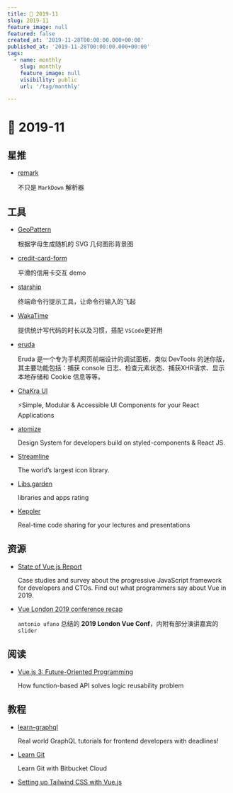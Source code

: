 ```yaml
---
title: 📖 2019-11
slug: 2019-11
feature_image: null
featured: false
created_at: '2019-11-28T00:00:00.000+00:00'
published_at: '2019-11-28T00:00:00.000+00:00'
tags:
  - name: monthly
    slug: monthly
    feature_image: null
    visibility: public
    url: '/tag/monthly'

---
```


# 📖 2019-11

## 星推

- [remark](https://github.com/remarkjs/remark)

    不只是 `MarkDown` 解析器

## 工具

- [GeoPattern](https://github.com/btmills/geopattern)

    根据字母生成随机的 SVG 几何图形背景图
    
    <ImageHub filename="201911_geopattern.jpg" />

- [credit-card-form](https://github.com/muhammederdem/credit-card-form)

    平滑的信用卡交互 demo
  
    <ImageHub filename="201911_paycard.gif" />

- [starship](https://github.com/starship/starship)
    
    终端命令行提示工具，让命令行输入的飞起
    
    <ImageHub filename="201911_starship.gif" />

- [WakaTime](https://wakatime.com)

    提供统计写代码的时长以及习惯，搭配 `VSCode`更好用
    
- [eruda](https://github.com/liriliri/eruda)

    Eruda 是一个专为手机网页前端设计的调试面板，类似 DevTools 的迷你版，其主要功能包括：捕获 console 日志、检查元素状态、捕获XHR请求、显示本地存储和 Cookie 信息等等。
    
    <ImageHub filename="201911_eruda.jpg" />

- [ChaKra UI](https://github.com/chakra-ui/chakra-ui)

    ⚡️Simple, Modular & Accessible UI Components for your React Applications

- [atomize](https://github.com/proksh/atomize)

    Design System for developers build on styled-components & React JS.
    
    <ImageHub filename="201911_atomize.png" />

- [Streamline](https://streamlineicons.com/)

    The world’s largest icon library.

- [Libs.garden](https://libs.garden/)

    libraries and apps rating

- [Keppler](https://brunosimon.github.io/keppler/)

    Real-time code sharing for your lectures and presentations
    
    <ImageHub filename="201911_keppler.jpg" />

## 资源

- [State of Vue.js Report](https://www.monterail.com/state-of-vuejs-report)

    Case studies and survey about the progressive JavaScript framework for developers and CTOs. Find out what programmers say about Vue in 2019.
    
- [Vue London 2019 conference recap](https://www.uf4no.com/articles/vue-london-2019-conference-recap-with-slides-and-code-39)

    `antonio ufano` 总结的 **2019 London Vue Conf**，内附有部分演讲嘉宾的 `slider`

## 阅读

- [Vue.js 3: Future-Oriented Programming](https://blog.bitsrc.io/vue-js-3-future-oriented-programming-54dee797988b)

    How function-based API solves logic reusability problem

## 教程

- [learn-graphql](https://github.com/hasura/learn-graphql)

    Real world GraphQL tutorials for frontend developers with deadlines!

- [Learn Git](https://www.atlassian.com/git/tutorials/learn-git-with-bitbucket-cloud)

    Learn Git with Bitbucket Cloud

    <ImageHub filename="201911_git-tutorials.jpg" />
    
- [Setting up Tailwind CSS with Vue.js](https://markus.oberlehner.net/blog/setting-up-tailwind-css-with-vue/)